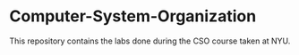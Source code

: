 # Computer-System-Organization

This repository contains the labs done during the CSO course taken at NYU.
